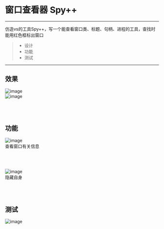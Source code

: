 # 窗口查看器 Spy++
------

仿造vs的工具Spy++，写一个能查看窗口类、标题、句柄、进程的工具，查找时能用红色框标出窗口
> * 设计
> * 功能
> * 测试

------
## 效果
![image](https://github.com/luguanxing/Windows-C-Projects/blob/master/24-%E7%AA%97%E5%8F%A3%E6%9F%A5%E7%9C%8B%E5%99%A8/pictures/0.jpg?raw=true)<br>
![image](https://github.com/luguanxing/Windows-C-Projects/blob/master/24-%E7%AA%97%E5%8F%A3%E6%9F%A5%E7%9C%8B%E5%99%A8/pictures/1.jpg?raw=true)<br>
<br><br><br>

## 功能
![image](https://github.com/luguanxing/Windows-C-Projects/blob/master/24-%E7%AA%97%E5%8F%A3%E6%9F%A5%E7%9C%8B%E5%99%A8/pictures/spy++1.gif?raw=true)<br>
查看窗口有关信息<br>
<br><br><br>

![image](https://github.com/luguanxing/Windows-C-Projects/blob/master/24-%E7%AA%97%E5%8F%A3%E6%9F%A5%E7%9C%8B%E5%99%A8/pictures/spy++2.gif?raw=true)<br>
隐藏自身<br>
<br><br><br>

## 测试
![image](https://github.com/luguanxing/Windows-C-Projects/blob/master/24-%E7%AA%97%E5%8F%A3%E6%9F%A5%E7%9C%8B%E5%99%A8/pictures/spy++0.gif?raw=true)<br>
<br><br><br>




